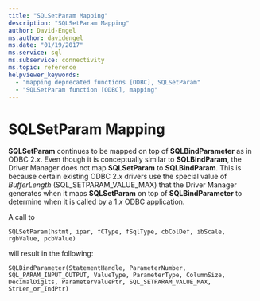 ```yaml
---
title: "SQLSetParam Mapping"
description: "SQLSetParam Mapping"
author: David-Engel
ms.author: davidengel
ms.date: "01/19/2017"
ms.service: sql
ms.subservice: connectivity
ms.topic: reference
helpviewer_keywords:
  - "mapping deprecated functions [ODBC], SQLSetParam"
  - "SQLSetParam function [ODBC], mapping"
---
```

# SQLSetParam Mapping
**SQLSetParam** continues to be mapped on top of **SQLBindParameter** as in ODBC 2.*x*. Even though it is conceptually similar to **SQLBindParam**, the Driver Manager does not map **SQLSetParam** to **SQLBindParam**. This is because certain existing ODBC 2.*x* drivers use the special value of *BufferLength* (SQL_SETPARAM_VALUE_MAX) that the Driver Manager generates when it maps **SQLSetParam** on top of **SQLBindParameter** to determine when it is called by a 1.*x* ODBC application.  
  
 A call to  
  
```  
SQLSetParam(hstmt, ipar, fCType, fSqlType, cbColDef, ibScale, rgbValue, pcbValue)  
```  
  
 will result in the following:  
  
```  
SQLBindParameter(StatementHandle, ParameterNumber, SQL_PARAM_INPUT_OUTPUT, ValueType, ParameterType, ColumnSize, DecimalDigits, ParameterValuePtr, SQL_SETPARAM_VALUE_MAX, StrLen_or_IndPtr)  
```
